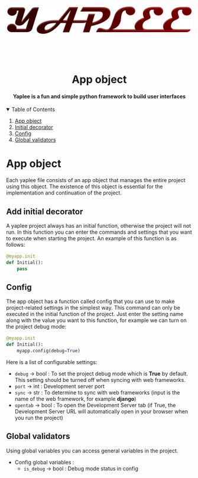 <div align='center'>
  <br />
  <p>
    <a href='https://github.com/ThisIsMatin/Yaplee'><img src='https://github.com/ThisIsMatin/Yaplee/blob/main/images/logo.png?raw=true' width='546' alt='Yaplee Logo' /></a>
  </p>
    <br />
  <p>
    <img src='https://img.shields.io/badge/License-MIT-blue' alt='' />  <img src='https://img.shields.io/badge/Testing-passing-green?logo=github' alt='' /> <img src='https://img.shields.io/badge/Python-> 3.6-red?logo=python' alt='' /> 

  </p>
  <h1>App object</h1>
  <h4>Yaplee is a fun and simple python framework to build user interfaces</h4>

</div>

<details open>
  <summary>Table of Contents</summary>
  <ol>
    <li><a href="#">App object</a></li>
    <li><a href="#add-initial-decorator">Initial decorator</a></li>
    <li><a href="#config">Config</a></li>
    <li><a href="#global-validators">Global validators</a></li>
  </ol>
</details>

# App object
Each yaplee file consists of an app object that manages the entire project using this object. The existence of this object is essential for the implementation and continuation of the project.

## Add initial decorator
A yaplee project always has an initial function, otherwise the project will not run. In this function you can enter the commands and settings that you want to execute when starting the project. An example of this function is as follows:

```python
@myapp.init
def Initial():
    pass
```

## Config
The app object has a function called config that you can use to make project-related settings in the simplest way. This command can only be executed in the initial function of the project. Just enter the setting name along with the value you want to this function, for example we can turn on the project debug mode:
```python
@myapp.init
def Initial():
    myapp.config(debug=True)
```
Here is a list of configurable settings:
* `debug` -> bool : To set the project debug mode which is **True** by default. This setting should be turned off when syncing with web frameworks.
* `port` -> int : Development server port
* `sync` -> str : To determine to sync with web frameworks (input is the name of the web framework, for example **django**)
* `opentab` -> bool : To open the Development Server tab (if True, the Development Server URL will automatically open in your browser when you run the project)

## Global validators
Using global variables you can access general variables in the project.

* Config global variables :
  * `is_debug` -> bool : Debug mode status in config